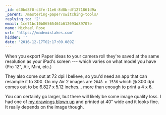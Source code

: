 ```yaml
---
_id: e40bd8f0-c3fe-11e6-8d8b-df1271861d9a
_parent: /mastering-paper/switching-tools/
replying_to: '2'
email: 1ce71bc10b86565464b612093d89707e
name: Michael Rose
url: 'https://mademistakes.com'
hidden: ''
date: '2016-12-17T02:17:00.089Z'
---
```


When you export Paper ideas to your camera roll they're saved at the same resolution as your iPad's screen --- which varies on what model you have (Pro 12\", Air, Mini, etc.)

They also come out at 72 dpi I believe, so you'd need an app that can resample it to 300. On my Air 2 images are `2048 x 1536` which @ 300 dpi comes out to be 6.827 x 5.12 inches... more than enough to print a 4 x 6.

You can certainly go larger, but there will likely be some image quality loss. I had one of [my drawings blown up](https://mademistakes.com/paperfaces/luke-skywalker-cave-portrait/) and printed at 40\" wide and it looks fine. It really depends on the image though.
